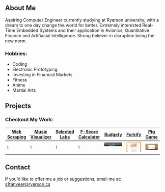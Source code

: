 ## About Me

Aspiring Computer Engineer currently studying at Ryerson university, with a dream to one day change the world for better. Extremely interested Real-Time Embedded Systems and their application in Avionics, Quantitative Finance and Artifiacial Intelligence. Strong believer in disruption being the new norm. 

### Hobbies:
* Coding 
* Electronic Prototyping
* Investing in Financial Markets
* Fitness
* Anime 
* Martial Arts

## Projects

### Checkout My Work:

[Web Scraping](/Budgety/index.html) | [Music Visualizer](/Budgety/index.html) | [Selected Labs](/Budgety/index.html) |[F-Score Calculator](/Budgety/index.html) |  [Budgety](/Budgety/index.html) | [Forkify](/forkify/index.html)| [Pig Game](/pigGame/index.html)
------------------------------ | ------------------------------|--------------------------------|--------------------------------|--------------------------------|--------------------------------|--------------------------------
!|!|!|!|![Budgety](/Budgety/Budgety.png)|![Forkify](/forkify/img/forkify.png)|![Pig Game](/pigGame/pigGame.png)

## Contact

If you'd like to offer me a job or suggestions, email me at: s1tanveer@ryerson.ca
